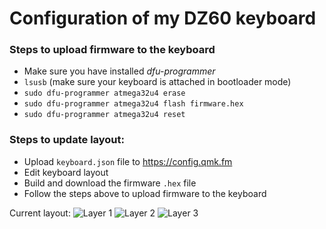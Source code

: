 # Configuration of my DZ60 keyboard

### Steps to upload firmware to the keyboard
* Make sure you have installed *dfu-programmer*
* `lsusb` (make sure your keyboard is attached in bootloader mode)
* `sudo dfu-programmer atmega32u4 erase`
* `sudo dfu-programmer atmega32u4 flash firmware.hex`
* `sudo dfu-programmer atmega32u4 reset`

### Steps to update layout:
* Upload `keyboard.json` file to https://config.qmk.fm
* Edit keyboard layout
* Build and download the firmware `.hex` file
* Follow the steps above to upload firmware to the keyboard

Current layout:
![Layer 1](https://github.com/dim1tri/keyboard/layer1.png)
![Layer 2](https://github.com/dim1tri/keyboard/layer2.png)
![Layer 3](https://github.com/dim1tri/keyboard/layer3.png)

